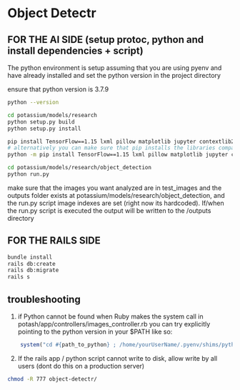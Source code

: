 # Object Detectr

## FOR THE AI SIDE (setup protoc, python and install dependencies + script)
The python environment is setup assuming that you are using pyenv and have already installed and set the python version in the project directory

ensure that python version is 3.7.9
``` bash
python --version
```


``` bash
cd potassium/models/research
python setup.py build
python setup.py install
```

``` bash
pip install TensorFlow==1.15 lxml pillow matplotlib jupyter contextlib2 cython tf_slim
# alternatively you can make sure that pip installs the libraries compatible with your specific python version (3.7.9 is recommended in our case)
python -m pip install TensorFlow==1.15 lxml pillow matplotlib jupyter contextlib2 cython tf_slim
```

```bash
cd potassium/models/research/object_detection
python run.py
```

make sure that the images you want analyzed are in test_images and the outputs folder exists at potassium/models/research/object_detection, and the run.py script image indexes are set (right now its hardcoded). If/when the run.py script is executed the output will be written to the /outputs directory

## FOR THE RAILS SIDE
```bash
bundle install
rails db:create
rails db:migrate
rails s
```

## troubleshooting

1. if Python cannot be found when Ruby makes the system call in potash/app/controllers/images_controller.rb
you can try explicitly pointing to the python version in your $PATH like so:
```ruby
    system("cd #{path_to_python} ; /home/yourUserName/.pyenv/shims/python run.py #{file_name}")
```

2. If the rails app / python script cannot write to disk, allow write by all users (dont do this on a production server)
```bash
chmod -R 777 object-detectr/
```


